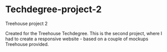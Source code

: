 # Techdegree-project-2
Treehouse project 2

Created for the Treehouse Techdegree.
This is the second project, where I had to create a responsive website - based on a couple of mockups Treehouse provided.

